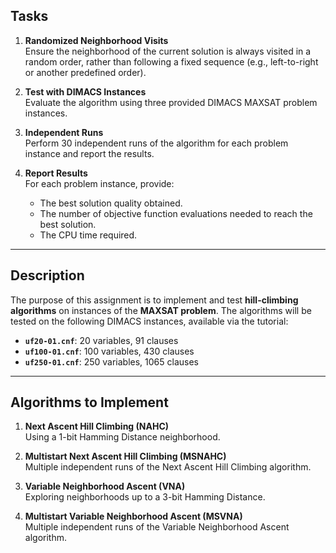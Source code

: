 

## Tasks

1. **Randomized Neighborhood Visits**  
   Ensure the neighborhood of the current solution is always visited in a random order, rather than following a fixed sequence (e.g., left-to-right or another predefined order).

2. **Test with DIMACS Instances**  
   Evaluate the algorithm using three provided DIMACS MAXSAT problem instances.

3. **Independent Runs**  
   Perform 30 independent runs of the algorithm for each problem instance and report the results.

4. **Report Results**  
   For each problem instance, provide:
   - The best solution quality obtained.
   - The number of objective function evaluations needed to reach the best solution.
   - The CPU time required.

---

## Description

The purpose of this assignment is to implement and test **hill-climbing algorithms** on instances of the **MAXSAT problem**. The algorithms will be tested on the following DIMACS instances, available via the tutorial:

- **`uf20-01.cnf`**: 20 variables, 91 clauses  
- **`uf100-01.cnf`**: 100 variables, 430 clauses  
- **`uf250-01.cnf`**: 250 variables, 1065 clauses  

---

## Algorithms to Implement

1. **Next Ascent Hill Climbing (NAHC)**  
   Using a 1-bit Hamming Distance neighborhood.

2. **Multistart Next Ascent Hill Climbing (MSNAHC)**  
   Multiple independent runs of the Next Ascent Hill Climbing algorithm.

3. **Variable Neighborhood Ascent (VNA)**  
   Exploring neighborhoods up to a 3-bit Hamming Distance.

4. **Multistart Variable Neighborhood Ascent (MSVNA)**  
   Multiple independent runs of the Variable Neighborhood Ascent algorithm.

